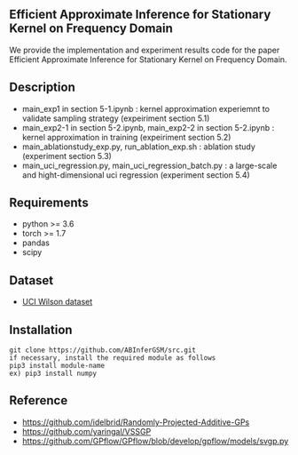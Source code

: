 ##  Efficient Approximate Inference for Stationary Kernel on Frequency Domain

We provide the implementation and experiment results code for the paper Efficient Approximate Inference for Stationary Kernel on Frequency Domain.


## Description

* main_exp1 in section 5-1.ipynb : kernel approximation experiemnt to validate sampling strategy (expeiriment section 5.1)
* main_exp2-1 in section 5-2.ipynb, main_exp2-2 in section 5-2.ipynb : kernel approximation in training (expeiriment section 5.2)
* main_ablationstudy_exp.py, run_ablation_exp.sh : ablation study (experiment section 5.3)
* main_uci_regression.py, main_uci_regression_batch.py : a large-scale and hight-dimensional uci regression (experiment section 5.4)



## Requirements

* python >= 3.6
* torch >= 1.7
* pandas
* scipy


## Dataset

* [UCI Wilson dataset](https://drive.google.com/file/d/0BxWe_IuTnMFcYXhxdUNwRHBKTlU/view)



## Installation

    git clone https://github.com/ABInferGSM/src.git
    if necessary, install the required module as follows
    pip3 install module-name
    ex) pip3 install numpy 




## Reference 

* https://github.com/idelbrid/Randomly-Projected-Additive-GPs
* https://github.com/yaringal/VSSGP
* https://github.com/GPflow/GPflow/blob/develop/gpflow/models/svgp.py





